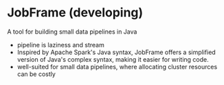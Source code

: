 # JobFrame (developing)
A tool for building small data pipelines in Java
- pipeline is laziness and stream
- Inspired by Apache Spark's Java syntax, JobFrame offers a simplified version of Java's complex syntax, making it easier for writing code.
- well-suited for small data pipelines, where allocating cluster resources can be costly

